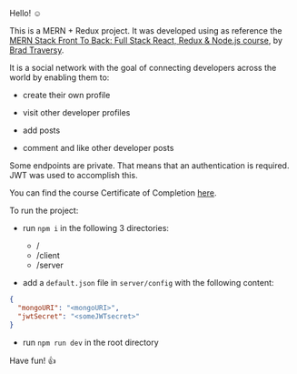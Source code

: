 Hello! ☺️

This is a MERN + Redux project. It was developed using as reference the [MERN Stack Front To Back: Full Stack React, Redux & Node.js course](https://www.udemy.com/share/101WIoBEYYdFlXQXo=/), by [Brad Traversy](https://twitter.com/traversymedia).

It is a social network with the goal of connecting developers across the world by enabling them to:

- create their own profile

- visit other developer profiles

- add posts

- comment and like other developer posts

Some endpoints are private. That means that an authentication is required. JWT was used to accomplish this.

You can find the course Certificate of Completion [here](https://www.udemy.com/certificate/UC-312a603a-a0df-42a8-a9c0-b10d6680f155/).

To run the project:

- run `npm i` in the following 3 directories:

  - /
  - /client
  - /server

- add a `default.json` file in `server/config` with the following content:

```json
{
  "mongoURI": "<mongoURI>",
  "jwtSecret": "<someJWTsecret>"
}
```

- run `npm run dev` in the root directory

Have fun! 👍
